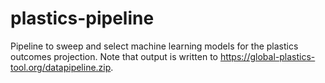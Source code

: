 # plastics-pipeline
Pipeline to sweep and select machine learning models for the plastics outcomes projection. Note that output is written to https://global-plastics-tool.org/datapipeline.zip.
